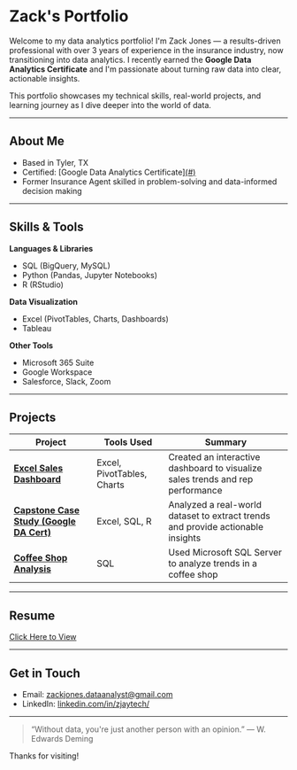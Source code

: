 # Zack's Portfolio

Welcome to my data analytics portfolio! I'm Zack Jones — a results-driven professional with over 3 years of experience in the insurance industry, now transitioning into data analytics. I recently earned the **Google Data Analytics Certificate** and I'm passionate about turning raw data into clear, actionable insights.

This portfolio showcases my technical skills, real-world projects, and learning journey as I dive deeper into the world of data.

---

## About Me

- Based in Tyler, TX  
- Certified: [Google Data Analytics Certificate][(#)](https://coursera.org/share/39e275102d3db7d42d6049d861f51a25)  
- Former Insurance Agent skilled in problem-solving and data-informed decision making

---

## Skills & Tools

**Languages & Libraries**  
- SQL (BigQuery, MySQL)  
- Python (Pandas, Jupyter Notebooks)  
- R (RStudio)  

**Data Visualization**  
- Excel (PivotTables, Charts, Dashboards)  
- Tableau  

**Other Tools**  
- Microsoft 365 Suite  
- Google Workspace  
- Salesforce, Slack, Zoom  

---

## Projects

| Project | Tools Used | Summary |
|--------|------------|---------|
| [**Excel Sales Dashboard**](https://1drv.ms/x/c/34812ba1f637c043/ES4hTp8cpKdAlnRP2qNY2HsBr5nF8HWXwq2msQXql0gxVQ?e=iJb1zr) | Excel, PivotTables, Charts | Created an interactive dashboard to visualize sales trends and rep performance |
| [**Capstone Case Study (Google DA Cert)**](https://github.com/zJayTech/Data-Analytics-Portfolio/commit/2f8557c90de64c142f9932b9d1ef7135f61cf421) | Excel, SQL, R | Analyzed a real-world dataset to extract trends and provide actionable insights |
|  [**Coffee Shop Analysis**](https://github.com/zJayTech/Coffee-Shop-Analysis/blob/main/README.md) | SQL | Used Microsoft SQL Server to analyze trends in a coffee shop |

---

## Resume

[Click Here to View](https://docs.google.com/document/d/1-cIMF5n3icKCGxDhhE5Nptz85aCAS_LoM8rmqLY9Dzw/edit?tab=t.0)

---

## Get in Touch

- Email: [zackjones.dataanalyst@gmail.com](mailto:zackjones.dataanalyst@gmail.com)  
- LinkedIn: [linkedin.com/in/zjaytech/](https://www.linkedin.com/in/zjaytech/)  

---

> “Without data, you're just another person with an opinion.” — W. Edwards Deming

Thanks for visiting!

